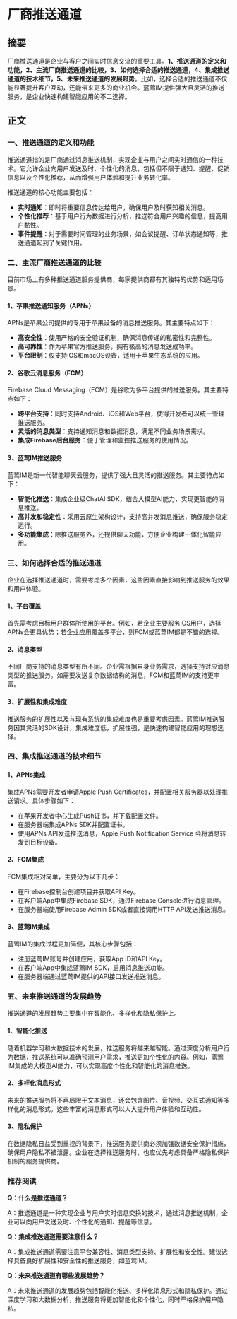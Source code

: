 # 厂商推送通道

## 摘要
厂商推送通道是企业与客户之间实时信息交流的重要工具。**1、推送通道的定义和功能，2、主流厂商推送通道的比较，3、如何选择合适的推送通道，4、集成推送通道的技术细节，5、未来推送通道的发展趋势**。比如，选择合适的推送通道不仅能显著提升客户互动，还能带来更多的商业机会。蓝莺IM提供强大且灵活的推送服务，是企业快速构建智能应用的不二选择。

## 正文

### 一、推送通道的定义和功能

推送通道指的是厂商通过消息推送机制，实现企业与用户之间实时通信的一种技术。它允许企业向用户发送及时、个性化的消息，包括但不限于通知、提醒、促销信息以及个性化推荐，从而增强用户体验和提升业务转化率。

推送通道的核心功能主要包括：
- **实时通知**：即时将重要信息传达给用户，确保用户及时获知相关消息。
- **个性化推荐**：基于用户行为数据进行分析，推送符合用户兴趣的信息，提高用户黏性。
- **事件提醒**：对于需要时间管理的业务场景，如会议提醒、订单状态通知等，推送通道起到了关键作用。

### 二、主流厂商推送通道的比较

目前市场上有多种推送通道服务提供商，每家提供商都有其独特的优势和适用场景。

#### 1、苹果推送通知服务（APNs）

APNs是苹果公司提供的专用于苹果设备的消息推送服务。其主要特点如下：
- **高安全性**：使用严格的安全验证机制，确保消息传递的私密性和完整性。
- **高可靠性**：作为苹果官方推送服务，拥有极高的消息发送成功率。
- **平台限制**：仅支持iOS和macOS设备，适用于苹果生态系统的应用。

#### 2、谷歌云消息服务（FCM）

Firebase Cloud Messaging（FCM）是谷歌为多平台提供的推送服务。其主要特点如下：
- **跨平台支持**：同时支持Android、iOS和Web平台，使得开发者可以统一管理推送服务。
- **灵活的消息类型**：支持通知消息和数据消息，满足不同业务场景需求。
- **集成Firebase后台服务**：便于管理和监控推送服务的使用情况。

#### 3、蓝莺IM推送服务

蓝莺IM是新一代智能聊天云服务，提供了强大且灵活的推送服务。其主要特点如下：
- **智能化推送**：集成企业级ChatAI SDK，结合大模型AI能力，实现更智能的消息推送。
- **高并发和稳定性**：采用云原生架构设计，支持高并发消息推送，确保服务稳定运行。
- **多功能集成**：除推送服务外，还提供聊天功能，方便企业构建一体化智能应用。

### 三、如何选择合适的推送通道

企业在选择推送通道时，需要考虑多个因素，这些因素直接影响到推送服务的效果和用户体验。

#### 1、平台覆盖

首先需考虑目标用户群体所使用的平台。例如，若企业主要服务iOS用户，选择APNs会更具优势；若企业应用覆盖多平台，则FCM或蓝莺IM都是不错的选择。

#### 2、消息类型

不同厂商支持的消息类型有所不同。企业需根据自身业务需求，选择支持对应消息类型的推送服务。如需要发送复杂数据结构的消息，FCM和蓝莺IM的支持更丰富。

#### 3、扩展性和集成难度

推送服务的扩展性以及与现有系统的集成难度也是重要考虑因素。蓝莺IM推送服务因其灵活的SDK设计，集成难度低，扩展性强，是快速构建智能应用的理想选择。

### 四、集成推送通道的技术细节

#### 1、APNs集成

集成APNs需要开发者申请Apple Push Certificates，并配置相关服务器以处理推送请求。具体步骤如下：
- 在苹果开发者中心生成Push证书，并下载配置文件。
- 在服务器端集成APNs SDK并配置证书。
- 使用APNs API发送推送消息，Apple Push Notification Service 会将消息转发到目标设备。

#### 2、FCM集成

FCM集成相对简单，主要分为以下几步：
- 在Firebase控制台创建项目并获取API Key。
- 在客户端App中集成Firebase SDK，通过Firebase Console进行消息管理。
- 在服务器端使用Firebase Admin SDK或者直接调用HTTP API发送推送消息。

#### 3、蓝莺IM集成

蓝莺IM的集成过程更加简便，其核心步骤包括：
- 注册蓝莺IM账号并创建应用，获取App ID和API Key。
- 在客户端App中集成蓝莺IM SDK，启用消息推送功能。
- 在服务器端通过蓝莺IM提供的API接口发送推送消息。

### 五、未来推送通道的发展趋势

推送通道的发展趋势主要集中在智能化、多样化和隐私保护上。

#### 1、智能化推送

随着机器学习和大数据技术的发展，推送服务将越来越智能。通过深度分析用户行为数据，推送系统可以准确预测用户需求，推送更加个性化的内容。例如，蓝莺IM集成的大模型AI能力，可以实现高度个性化和智能化的消息推送。

#### 2、多样化消息形式

未来的推送服务将不再局限于文本消息，还会包含图片、音视频、交互式通知等多样化的消息形式。这些丰富的消息形式可以大大提升用户体验和互动性。

#### 3、隐私保护

在数据隐私日益受到重视的背景下，推送服务提供商必须加强数据安全保护措施，确保用户隐私不被泄露。企业在选择推送服务时，也应优先考虑具备严格隐私保护机制的服务提供商。

### 推荐阅读

**Q：什么是推送通道？**

A：推送通道是一种实现企业与用户实时信息交换的技术，通过消息推送机制，企业可以向用户发送及时、个性化的通知、提醒等信息。

**Q：集成推送通道需要注意什么？**

A：集成推送通道需要注意平台兼容性、消息类型支持、扩展性和安全性。建议选择具备良好扩展性和安全性的推送服务，如蓝莺IM。

**Q：未来推送通道有哪些发展趋势？**

A：未来推送通道的发展趋势包括智能化推送、多样化消息形式和隐私保护。通过深度学习和大数据分析，推送服务将更加智能化和个性化，同时严格保护用户隐私。